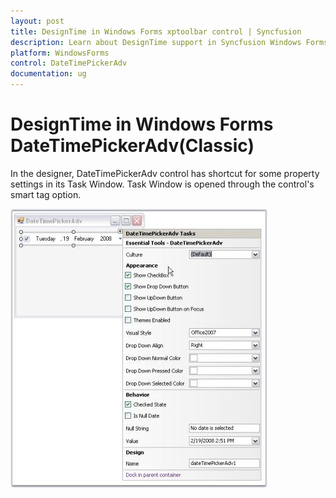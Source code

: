 ```yaml
---
layout: post
title: DesignTime in Windows Forms xptoolbar control | Syncfusion
description: Learn about DesignTime support in Syncfusion Windows Forms DateTimePickerAdv(Classic) control and more details.
platform: WindowsForms
control: DateTimePickerAdv 
documentation: ug
---
```

# DesignTime in Windows Forms DateTimePickerAdv(Classic)

In the designer, DateTimePickerAdv control has shortcut for some property settings in its Task Window. Task Window is opened through the control's smart tag option.



![DesignTime Features](Calendar_Images/Overview_img206.jpeg) 



